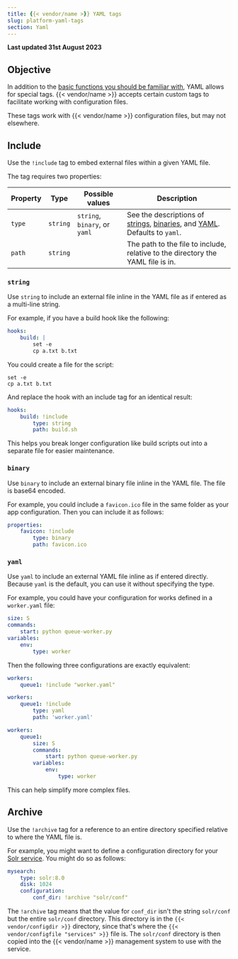 ```yaml
---
title: {{< vendor/name >}} YAML tags
slug: platform-yaml-tags
section: Yaml
---
```


**Last updated 31st August 2023**



## Objective  

In addition to the [basic functions you should be familiar with](./what-is-yaml.md), YAML allows for special tags.
{{< vendor/name >}} accepts certain custom tags to facilitate working with configuration files.

These tags work with {{< vendor/name >}} configuration files, but may not elsewhere.

## Include

Use the `!include` tag to embed external files within a given YAML file.

The tag requires two properties:

| Property | Type     | Possible values               | Description |
| -------- | -------- | ----------------------------- | ----------- |
| `type`   | `string` | `string`, `binary`, or `yaml` | See the descriptions of [strings](#string), [binaries](#binary), and [YAML](#yaml). Defaults to `yaml`. |
| `path`   | `string` |                               | The path to the file to include, relative to the directory the YAML file is in. |

### `string`

Use `string` to include an external file inline in the YAML file as if entered as a multi-line string.

For example, if you have a build hook like the following:

```yaml {configFile="app"}
hooks:
    build: |
        set -e
        cp a.txt b.txt
```

You could create a file for the script:

```text {location="build.sh"}
set -e
cp a.txt b.txt
```

And replace the hook with an include tag for an identical result:

```yaml {configFile="app"}
hooks:
    build: !include
        type: string
        path: build.sh
```

This helps you break longer configuration like build scripts out into a separate file for easier maintenance.

### `binary`

Use `binary` to include an external binary file inline in the YAML file.
The file is base64 encoded.

For example, you could include a `favicon.ico` file in the same folder as your app configuration.
Then you can include it as follows:

```yaml {configFile="app"}
properties:
    favicon: !include
        type: binary
        path: favicon.ico
```

### `yaml`

Use `yaml` to include an external YAML file inline as if entered directly.
Because `yaml` is the default, you can use it without specifying the type.

For example, you could have your configuration for works defined in a `worker.yaml` file:

```yaml {location="worker.yaml"}
size: S
commands:
    start: python queue-worker.py
variables:
    env:
        type: worker
```

Then the following three configurations are exactly equivalent:

```yaml {configFile="app"}
workers:
    queue1: !include "worker.yaml"
```

```yaml {configFile="app"}
workers:
    queue1: !include
        type: yaml
        path: 'worker.yaml'
```

```yaml {configFile="app"}
workers:
    queue1: 
        size: S
        commands:
            start: python queue-worker.py
        variables:
            env:
                type: worker
```

This can help simplify more complex files.

## Archive

Use the `!archive` tag for a reference to an entire directory specified relative to where the YAML file is.

For example, you might want to define a configuration directory for your [Solr service](../../add-services/solr.md).
You might do so as follows:

```yaml {configFile="services"}
mysearch:
    type: solr:8.0
    disk: 1024
    configuration:
        conf_dir: !archive "solr/conf"
```

The `!archive` tag means that the value for `conf_dir` isn't the string `solr/conf` but the entire `solr/conf` directory.
This directory is in the `{{< vendor/configdir >}}` directory, since that's where the `{{< vendor/configfile "services" >}}` file is.
The `solr/conf` directory is then copied into the {{< vendor/name >}} management system to use with the service.

